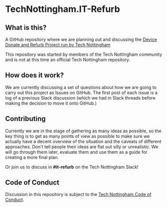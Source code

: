 # TechNottingham.IT-Refurb

## What is this?
A GitHub repository where we are planning out and discussing the [Device Donate and Refurb Project run by Tech Nottingham](https://www.technottingham.com/news/2020/6/19/announcing-the-device-donate-amp-refurb-project)

This repository was started by members of the Tech Nottingham community and is not at this time an official Tech Nottingham repository.

## How does it work?
We are currently discussing a set of questions about how we are going to carry out this project as Issues on GitHub. The first post of each issue is a log of a previous Slack discussion (which we had in Slack threads before making the decision to move it onto GitHub.)

## Contributing
Currently we are in the stage of gathering as many ideas as possible, so the key thing is to get as many points of view as possible to make sure we actually have a decent overview of the situation and the caveats of different approaches. Don't tell people their ideas are flat out silly or unrealistic. We will go through them later, evaluate them and use them as a guide for creating a more final plan.

Or join us to discuss in **#it-refurb** on the Tech Nottingham Slack!

## Code of Conduct
Discussion in this repository is subject to the [Tech Nottingham Code of Conduct](https://www.technottingham.com/code-of-conduct). 
